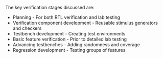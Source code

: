 The key verification stages discussed are:

- Planning - For both RTL verification and lab testing
- Verification component development - Reusable stimulus generators and checkers
- Testbench development - Creating test environments
- Basic feature verification - Prior to detailed lab testing
- Advancing testbenches - Adding randomness and coverage
- Regression development - Testing groups of features